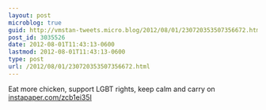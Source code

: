 ```yaml
---
layout: post
microblog: true
guid: http://vmstan-tweets.micro.blog/2012/08/01/230720353507356672.html
post_id: 3035526
date: 2012-08-01T11:43:13-0600
lastmod: 2012-08-01T11:43:13-0600
type: post
url: /2012/08/01/230720353507356672.html
---
```

Eat more chicken, support LGBT rights, keep calm and carry on <a href="http://instapaper.com/zcb1ei35I">instapaper.com/zcb1ei35I</a>
